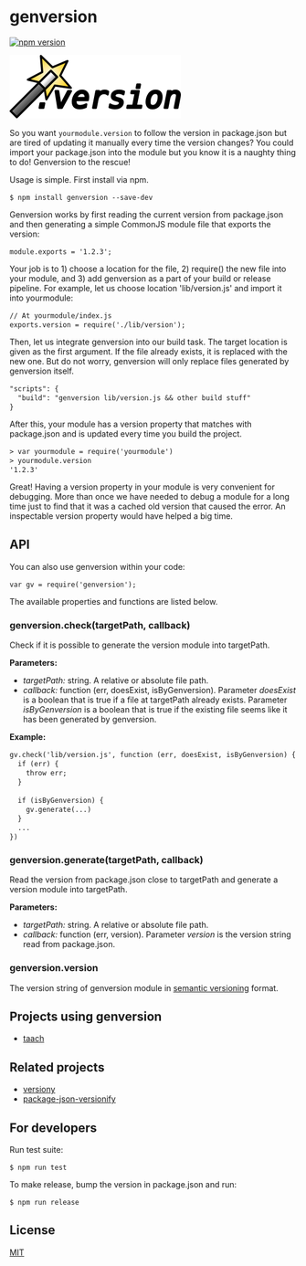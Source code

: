 # genversion

[![npm version](https://badge.fury.io/js/genversion.svg)](https://www.npmjs.com/package/genversion)

![Logo](doc/logo.png?raw=true "Abracadabra...and behold!")

So you want `yourmodule.version` to follow the version in package.json but are tired of updating it manually every time the version changes? You could import your package.json into the module but you know it is a naughty thing to do! Genversion to the rescue!

Usage is simple. First install via npm.

    $ npm install genversion --save-dev

Genversion works by first reading the current version from package.json and then generating a simple CommonJS module file that exports the version:

    module.exports = '1.2.3';

Your job is to 1) choose a location for the file, 2) require() the new file into your module, and 3) add genversion as a part of your build or release pipeline. For example, let us choose location 'lib/version.js' and import it into yourmodule:

    // At yourmodule/index.js
    exports.version = require('./lib/version');

Then, let us integrate genversion into our build task. The target location is given as the first argument. If the file already exists, it is replaced with the new one. But do not worry, genversion will only replace files generated by genversion itself.

    "scripts": {
      "build": "genversion lib/version.js && other build stuff"
    }

After this, your module has a version property that matches with package.json and is updated every time you build the project.

    > var yourmodule = require('yourmodule')
    > yourmodule.version
    '1.2.3'

Great! Having a version property in your module is very convenient for debugging. More than once we have needed to debug a module for a long time just to find that it was a cached old version that caused the error. An inspectable version property would have helped a big time.



## API

You can also use genversion within your code:

    var gv = require('genversion');

The available properties and functions are listed below.


### genversion.check(targetPath, callback)

Check if it is possible to generate the version module into targetPath.

**Parameters:**

- *targetPath:* string. A relative or absolute file path.
- *callback:* function (err, doesExist, isByGenversion). Parameter *doesExist* is a boolean that is true if a file at targetPath already exists. Parameter *isByGenversion* is a boolean that is true if the existing file seems like it has been generated by genversion.

**Example:**

    gv.check('lib/version.js', function (err, doesExist, isByGenversion) {
      if (err) {
        throw err;
      }

      if (isByGenversion) {
        gv.generate(...)
      }
      ...
    })


### genversion.generate(targetPath, callback)

Read the version from package.json close to targetPath and generate a version module into targetPath.

**Parameters:**

- *targetPath:* string. A relative or absolute file path.
- *callback:* function (err, version). Parameter *version* is the version string read from package.json.


### genversion.version

The version string of genversion module in [semantic versioning](http://semver.org/) format.


## Projects using genversion

- [taach](https://www.npmjs.com/package/taach)


## Related projects

- [versiony](https://github.com/ciena-blueplanet/versiony)
- [package-json-versionify](https://github.com/nolanlawson/package-json-versionify)


## For developers

Run test suite:

    $ npm run test

To make release, bump the version in package.json and run:

    $ npm run release


## License

[MIT](LICENSE)
